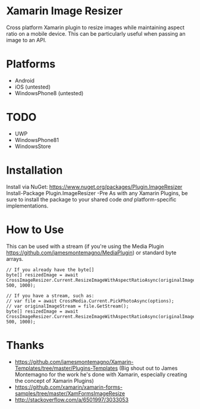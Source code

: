 # Xamarin Image Resizer
Cross platform Xamarin plugin to resize images while maintaining aspect ratio on a mobile device.  This can be particularly useful when passing an image to an API.

# Platforms
 - Android
 - iOS (untested)
 - WindowsPhone8 (untested)
 
# TODO
 - UWP
 - WindowsPhone81
 - WindowsStore

# Installation
Install via NuGet: https://www.nuget.org/packages/Plugin.ImageResizer
    Install-Package Plugin.ImageResizer -Pre
As with any Xamarin Plugins, be sure to install the package to your shared code _and_ platform-specific implementations.

# How to Use
This can be used with a stream (if you're using the Media Plugin https://github.com/jamesmontemagno/MediaPlugin) or standard byte arrays.

    // If you already have the byte[]
    byte[] resizedImage = await CrossImageResizer.Current.ResizeImageWithAspectRatioAsync(originalImageBytes, 500, 1000);
    
    // If you have a stream, such as:
    // var file = await CrossMedia.Current.PickPhotoAsync(options);
    // var originalImageStream = file.GetStream();
    byte[] resizedImage = await CrossImageResizer.Current.ResizeImageWithAspectRatioAsync(originalImageStream, 500, 1000);



# Thanks
 - https://github.com/jamesmontemagno/Xamarin-Templates/tree/master/Plugins-Templates (Big shout out to James Montemagno for the work he's done with Xamarin, especially creating the concept of Xamarin Plugins)
 - https://github.com/xamarin/xamarin-forms-samples/tree/master/XamFormsImageResize
 - http://stackoverflow.com/a/6501997/3033053
